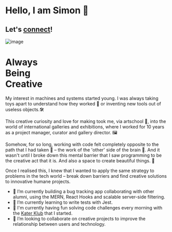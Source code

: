 # Hello, I am Simon 🤝

## Let's [connect](mailto:simongowing1@gmail.com?subject=Hello)!

![image](https://user-images.githubusercontent.com/76006710/116557093-68e61200-a8fe-11eb-93e7-c260e21f2eb0.png)

# Always</br>Being</br>Creative

My interest in machines and systems started young. I was always taking toys apart to understand how they worked 🧰 or inventing new tools out of useless objects.🛠

This creative curiosity and love for making took me, via artschool 🎨, into the world of international galleries and exhibitions, where I worked for 10 years as a project manager, curator and gallery director. 🖼

Somehow, for so long, working with code felt completely opposite to the path that I had taken 👾 – the work of the 'other' side of the brain 🧠.  And it wasn't until I broke down this mental barrier that I saw programming to be the creative act that it is. And also a space to create beautiful things. 🍎

Once I realised this, I knew that I wanted to apply the same strategy to problems in the tech world – break down barriers and find creative solutions to innovative humane projects.

- 🔭 I’m currently building a bug tracking app collaborating with other alumni, using the MERN, React Hooks and scalable server-side filtering.
- 🌱 I’m currently learning to write tests with Jest.
- 👾 I'm currently having fun solving code challenges every morning with the [Kater Klub](https://github.com/simongowing1/Katas "Kater Klub repo") that I started.
- 👯 I’m looking to collaborate on creative projects to improve the relationship between users and technology.
